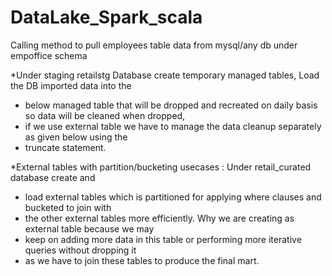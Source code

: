 # DataLake_Spark_scala
Calling method to pull employees table data from mysql/any db under empoffice schema


 *Under staging retailstg Database create temporary managed tables, Load the DB imported data into the 
 * below managed table that will be dropped and recreated on daily basis so data will be cleaned when dropped, 
 * if we use external table we have to manage the data cleanup separately as given below using the 
 * truncate statement.
 
 
 *External tables with partition/bucketing usecases : Under retail_curated database create and 
 * load external tables which is partitioned for applying where clauses and bucketed to join with 
 * the other external tables more efficiently. Why we are creating as external table because we may 
 * keep on adding more data in this table or performing more iterative queries without dropping it 
 * as we have to join these tables to produce the final mart.
